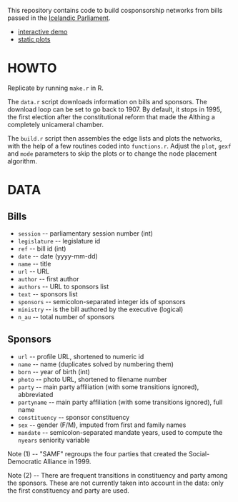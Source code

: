 This repository contains code to build cosponsorship networks from bills passed in the [Icelandic Parliament](http://www.althingi.is/).

- [interactive demo](http://briatte.org/althing)
- [static plots](http://briatte.org/althing/plots.html)

# HOWTO

Replicate by running `make.r` in R.

The `data.r` script downloads information on bills and sponsors. The download loop can be set to go back to 1907. By default, it stops in 1995, the first election after the constitutional reform that made the Althing a completely unicameral chamber.

The `build.r` script then assembles the edge lists and plots the networks, with the help of a few routines coded into `functions.r`. Adjust the `plot`, `gexf` and `mode` parameters to skip the plots or to change the node placement algorithm.

# DATA

## Bills

- `session` -- parliamentary session number (int)
- `legislature` -- legislature id
- `ref` -- bill id (int)
- `date` -- date (yyyy-mm-dd)
- `name` -- title
- `url` -- URL
- `author` -- first author
- `authors` -- URL to sponsors list
- `text` -- sponsors list
- `sponsors` -- semicolon-separated integer ids of sponsors
- `ministry` -- is the bill authored by the executive (logical)
- `n_au` -- total number of sponsors

## Sponsors

- `url` -- profile URL, shortened to numeric id
- `name` -- name (duplicates solved by numbering them)
- `born` -- year of birth (int)
- `photo` -- photo URL, shortened to filename number
- `party` -- main party affiliation (with some transitions ignored), abbreviated
- `partyname` -- main party affiliation (with some transitions ignored), full name
- `constituency` -- sponsor constituency
- `sex` -- gender (F/M), imputed from first and family names
- `mandate` -- semicolon-separated mandate years, used to compute the `nyears` seniority variable

Note (1) -- "SAMF" regroups the four parties that created the Social-Democratic Alliance in 1999.

Note (2) -- There are frequent transitions in constituency and party among the sponsors. These are not currently taken into account in the data: only the first constituency and party are used.
